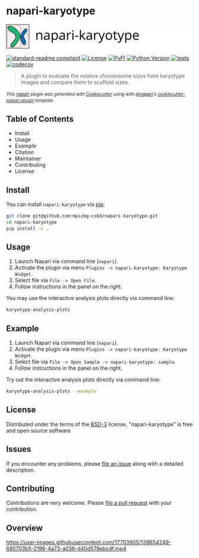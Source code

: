 # napari-karyotype

![napari-karyotype](./docs/banner.png?sanitize=true&raw=true)

[![standard-readme compliant](https://img.shields.io/badge/readme%20style-standard-brightgreen.svg?style=flat-square)](https://github.com/RichardLitt/standard-readme)
[![License](https://img.shields.io/pypi/l/napari-karyotype.svg?color=green)](./LICENSE)
[![PyPI](https://img.shields.io/pypi/v/napari-karyotype.svg?color=green)](https://pypi.org/project/napari-karyotype)
[![Python Version](https://img.shields.io/pypi/pyversions/napari-karyotype.svg?color=green)](https://python.org)
[![tests](https://github.com/adibrov/napari-karyotype/workflows/tests/badge.svg)](https://github.com/adibrov/napari-karyotype/actions)
[![codecov](https://codecov.io/gh/adibrov/napari-karyotype/branch/master/graph/badge.svg)](https://codecov.io/gh/adibrov/napari-karyotype)


> A plugin to evaluate the relative chromosome sizes from karyotype images and
> compare them to scaffold sizes.

<small>*This [napari] plugin was generated with [Cookiecutter] using with [@napari]'s [cookiecutter-napari-plugin] template.*</small>


## Table of Contents

- Install
- Usage
- Example
- Citation
- Maintainer
- Contributing
- License


## Install

You can install `napari-karyotype` via [pip]:

```sh
git clone git@github.com:mpicbg-csbd/napari-karyotype.git
cd napari-karyotype
pip install -e .
```


## Usage

1. Launch Napari via command line (`napari`).
2. Activate the plugin via menu `Plugins -> napari-karyotype: Karyotype Widget`.
3. Select file via `File -> Open File`.
4. Follow instructions in the panel on the right.

You may use the interactive analysis plots directly via command line:

```sh
karyotype-analysis-plots
```


## Example

1. Launch Napari via command line (`napari`).
2. Activate the plugin via menu `Plugins -> napari-karyotype: Karyotype Widget`.
3. Select file via `File -> Open Sample -> napari-karyotype: sample`.
4. Follow instructions in the panel on the right.

Try out the interactive analysis plots directly via command line:

```sh
karyotype-analysis-plots --example
```


## License

Distributed under the terms of the [BSD-3] license,
"napari-karyotype" is free and open source software


## Issues

If you encounter any problems, please [file an issue] along with a detailed description.


## Contributing

Contributions are very welcome. Please [file a pull request] with your
contribution.
<!-- Tests can be run with [tox], please ensure the coverage at least stays the same before you submit a pull request. -->


[BSD-3]: http://opensource.org/licenses/BSD-3-Clause
[cookiecutter-napari-plugin]: https://github.com/napari/cookiecutter-napari-plugin
[@napari]: https://github.com/napari
[Cookiecutter]: https://github.com/audreyr/cookiecutter
[napari]: https://github.com/napari/napari
[tox]: https://tox.readthedocs.io/en/latest/
[pip]: https://pypi.org/project/pip/
[PyPI]: https://pypi.org/
[file an issue]: https://github.com/mpicbg-csbd/napari-karyotype/issues
[file a pull request]: https://github.com/mpicbg-csbd/napari-karyotype/pulls

## Overview
https://user-images.githubusercontent.com/17703905/139654249-685703b5-2196-4a73-a036-d40d578ebcdf.mp4




